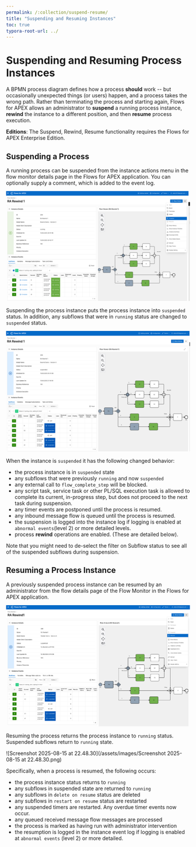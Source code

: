 ```yaml
---
permalink: /:collection/suspend-resume/
title: "Suspending and Resuming Instances"
toc: true
typora-root-url: ../
---
```


# Suspending and Resuming Process Instances

A BPMN process diagram defines how a process **should** work -- but occasionally unexpected things (or users) happen, and a process takes the wrong path.  Rather than terminating the process and starting again, Flows for APEX allows an administrator to **suspend** a running process instance, **rewind** the instance to a different position, and then **resume** process execution.

**Editions**: The Suspend, Rewind, Resume functionality requires the Flows for APEX Enterprise Edition.

## Suspending a Process

A running process can be suspended from the instance actions menu in the flow monitor details page in the Flows for APEX application.  You can optionally supply a comment, which is added to the event log.

![suspend an instance](/assets/images/rewind-suspend.png)

Suspending the process instance puts the process instance into `suspended` status.  In addition, any subflows that were in `running` status are changed to `suspended` status.

![instance in suspended state](/assets/images/rewind-suspended-prcs.png)

When the instance is `suspended` it has the following changed behavior:

- the process instance is in `suspended` state
- any subflows that were previously `running` and now `suspended`
- any external call to `flow_complete_step` will be blocked.
- any script task, service task or other PL/SQL execution task is allowed to complete its current, in-progress step, but does not proceed to the next task during suspension.
- any timer events are postponed until the process is resumed.
- any inbound message flow is queued until the process is resumed.
- the suspension is logged into the instance log if logging is enabled at `abnormal events`(level 2) or more detailed levels.
- process **rewind** operations are enabled. (These are detailed below).

Note that you might need to de-select the filter on Subflow status to see all of the suspended subflows during suspension.

## Resuming a Process Instance

A previously suspended process instance can be resumed by an administrator from the flow details page of the Flow Monitor in the Flows for APEX application.

![resume-process](/assets/images/rewind-resume-prcs.png)

Resuming the process returns the process instance to `running` status.  Suspended subflows return to `running` state.

![Screenshot 2025-08-15 at 22.48.30](/assets/images/Screenshot 2025-08-15 at 22.48.30.png)

Specifically, when a process is resumed, the following occurs:

- the process instance status returns to `running`
- any subflows in suspended state are returned to `running`
- any subflows in `delete on resume` status are deleted
- any subflows in `restart on resume` status are restarted
- any suspended timers are restarted.   Any overdue timer events now occur.
- any queued received message flow messages are processed
- the process is marked as having run with administrator intervention
- the resumption is logged in the instance event log if logging is enabled at `abnormal events` (level 2) or more detailed.

